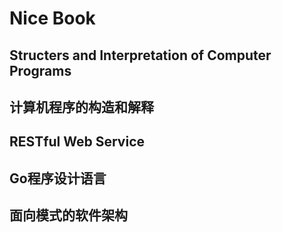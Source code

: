 # Nice Book

## Structers and Interpretation of Computer Programs

## 计算机程序的构造和解释

## RESTful Web Service

## Go程序设计语言

## 面向模式的软件架构
